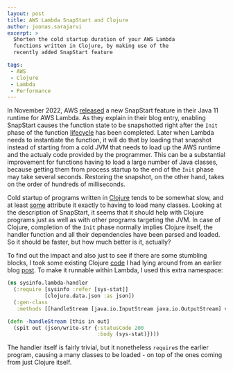```yaml
---
layout: post
title: AWS Lambda SnapStart and Clojure
author: joonas.sarajarvi
excerpt: >
  Shorten the cold startup duration of your AWS Lambda
  functions written in Clojure, by making use of the
  recently added SnapStart feature

tags:
 - AWS
 - Clojure
 - Lambda
 - Performance
---
```


In November 2022, AWS
[released](https://aws.amazon.com/blogs/aws/new-accelerate-your-lambda-functions-with-lambda-snapstart/)
a new SnapStart feature in their Java 11 runtime for AWS Lambda. As
they explain in their blog entry, enabling SnapStart causes the
function state to be snapshotted right after the `Init` phase of the
function
[lifecycle](https://docs.aws.amazon.com/lambda/latest/dg/lambda-runtime-environment.html#runtimes-lifecycle-ib)
has been completed. Later when Lambda needs to instantiate the
function, it will do that by loading that snapshot instead of starting
from a cold JVM that needs to load up the AWS runtime and the actualy
code provided by the programmer. This can be a substantial improvement
for functions having to load a large number of Java classes, because
getting them from process startup to the end of the `Init` phase may
take several seconds.  Restoring the snapshot, on the other hand,
takes on the order of hundreds of milliseconds.

Cold startup of programs written in [Clojure](https://clojure.org/)
tends to be somewhat slow, and at least
[some](https://ericnormand.me/article/the-legend-of-long-jvm-startup-times)
attribute it exactly to having to load many classes.  Looking at the
description of SnapStart, it seems that it should help with Clojure
programs just as well as with other programs targeting the JVM.  In
case of Clojure, completion of the `Init` phase normally implies
Clojure itself, the handler function and all their dependencies have
been parsed and loaded. So it should be faster, but how much better is
it, actually?

To find out the impact and also just to see if there are some
stumbling blocks, I took some existing Clojure
[code](https://github.com/muep/clj-sysinfo) I had lying around from an
earlier blog
[post](https://dev.solita.fi/2022/03/18/running-clojure-on-constrained-memory.html).
To make it runnable within Lambda, I used this extra namespace:

```clojure
(ns sysinfo.lambda-handler
  (:require [sysinfo :refer [sys-stat]]
            [clojure.data.json :as json])
  (:gen-class
   :methods [[handleStream [java.io.InputStream java.io.OutputStream] void]]))

(defn -handleStream [this in out]
  (spit out (json/write-str {:statusCode 200
                             :body (sys-stat)})))
```

The handler itself is fairly trivial, but it nonetheless `require`s
the earlier program, causing a many classes to be loaded - on top of
the ones coming from just Clojure itself.
